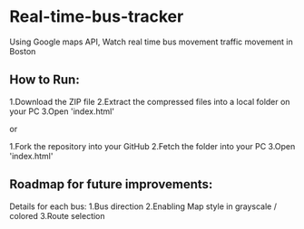 # Real-time-bus-tracker
Using Google maps API, Watch real time bus movement traffic movement in Boston

## How to Run:
1.Download the ZIP file
2.Extract the compressed files into a local folder on your PC
3.Open 'index.html'

or

1.Fork the repository into your GitHub
2.Fetch the folder into your PC
3.Open 'index.html'

## Roadmap for future improvements:

Details for each bus:
1.Bus direction
2.Enabling Map style in grayscale / colored
3.Route selection


